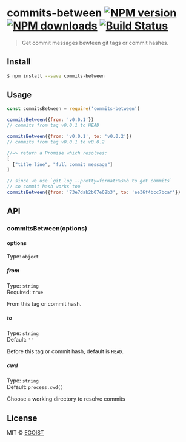 # commits-between [![NPM version](https://img.shields.io/npm/v/commits-between.svg)](https://npmjs.com/package/commits-between) [![NPM downloads](https://img.shields.io/npm/dm/commits-between.svg)](https://npmjs.com/package/commits-between) [![Build Status](https://img.shields.io/circleci/project/egoist/commits-between/master.svg)](https://circleci.com/gh/egoist/commits-between)

> Get commit messages bewteen git tags or commit hashes.

## Install

```bash
$ npm install --save commits-between
```

## Usage

```js
const commitsBetween = require('commits-between')

commitsBetween({from: 'v0.0.1'})
// commits from tag v0.0.1 to HEAD

commitsBetween({from: 'v0.0.1', to: 'v0.0.2'})
// commits from tag v0.0.1 to v0.0.2

//=> return a Promise which resolves:
[
  ["title line", "full commit message"]
]

// since we use `git log --pretty=format:%s%b to get commits`
// so commit hash works too
commitsBetween({from: '73e7dab2b07e68b3', to: 'ee36f4bcc7bcaf'})
```

## API

### commitsBetween(options)

#### options

Type: `object`

##### from

Type: `string`  
Required: `true`

From this tag or commit hash.

##### to

Type: `string`  
Default: `''`

Before this tag or commit hash, default is `HEAD`.

##### cwd

Type: `string`  
Default: `process.cwd()`

Choose a working directory to resolve commits

## License

MIT © [EGOIST](https://github.com/egoist)
